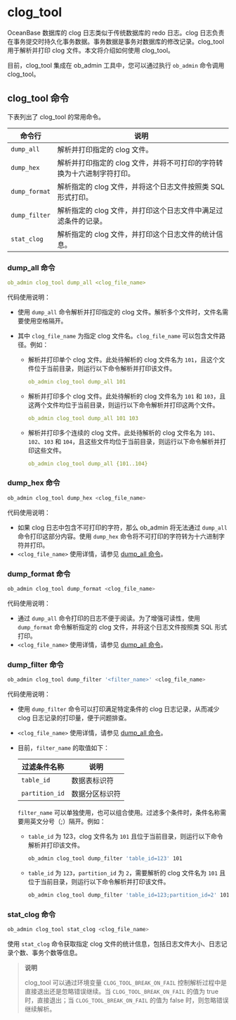 # clog_tool

OceanBase 数据库的 clog 日志类似于传统数据库的 redo 日志。clog 日志负责在事务提交时持久化事务数据。事务数据是事务对数据库的修改记录。clog_tool 用于解析并打印 clog 文件。本文将介绍如何使用 clog_tool。

目前，clog_tool 集成在 ob_admin 工具中，您可以通过执行 `ob_admin` 命令调用 clog_tool。

## clog_tool 命令

下表列出了 clog_tool 的常用命令。

|      命令行      |                   说明                   |
|---------------|----------------------------------------|
| `dump_all`    | 解析并打印指定的 clog 文件。                      |
| `dump_hex`    | 解析并打印指定的 clog 文件，并将不可打印的字符转换为十六进制字符打印。 |
| `dump_format` | 解析指定的 clog 文件，并将这个日志文件按照类 SQL 形式打印。    |
| `dump_filter` | 解析指定的 clog 文件，并打印这个日志文件中满足过滤条件的记录。     |
| `stat_clog`   | 解析指定的 clog 文件，并打印这个日志文件的统计信息。        |

### dump_all 命令

```yaml
ob_admin clog_tool dump_all <clog_file_name>
```

代码使用说明：

* 使用 `dump_all` 命令解析并打印指定的 clog 文件。解析多个文件时，文件名需要使用空格隔开。
* 其中 `clog_file_name` 为指定 clog 文件名。`clog_file_name` 可以包含文件路径。例如：

  * 解析并打印单个 clog 文件。此处待解析的 clog 文件名为 `101`，且这个文件位于当前目录，则运行以下命令解析并打印该文件。

    ```yaml
    ob_admin clog_tool dump_all 101
    ```

  * 解析并打印多个 clog 文件。此处待解析的 clog 文件名为 `101` 和 `103`，且这两个文件均位于当前目录，则运行以下命令解析并打印这两个文件。

    ```yaml
    ob_admin clog_tool dump_all 101 103
    ```

  * 解析并打印多个连续的 clog 文件。此处待解析的 clog 文件名为 `101`、`102`、`103` 和 `104`，且这些文件均位于当前目录，则运行以下命令解析并打印这些文件。

    ```yaml
    ob_admin clog_tool dump_all {101..104}
    ```

### dump_hex 命令

```bash
ob_admin clog_tool dump_hex <clog_file_name>
```

代码使用说明：

* 如果 clog 日志中包含不可打印的字符，那么 ob_admin 将无法通过 `dump_all` 命令打印这部分内容。使用 `dump_hex` 命令将不可打印的字符转为十六进制字符并打印。
* `<clog_file_name>` 使用详情，请参见 [dump_all 命令](#dump_all%20命令)。

### dump_format 命令

```bash
ob_admin clog_tool dump_format <clog_file_name>
```

代码使用说明：

* 通过 `dump_all` 命令打印的日志不便于阅读。为了增强可读性，使用 `dump_format` 命令解析指定的 clog 文件，并将这个日志文件按照类 SQL 形式打印。
* `<clog_file_name>` 使用详情，请参见 [dump_all 命令](#dump_all%20命令)。

### dump_filter 命令

```bash
ob_admin clog_tool dump_filter '<filter_name>' <clog_file_name>
```

代码使用说明：

* 使用 `dump_filter` 命令可以打印满足特定条件的 clog 日志记录，从而减少 clog 日志记录的打印量，便于问题排查。
* `<clog_file_name>` 使用详情，请参见 [dump_all 命令](#dump_all%20命令)。

* 目前，`filter_name` 的取值如下：

  |     过滤条件名称     |   说明    |
  |----------------|---------|
  | `table_id`     | 数据表标识符  |
  | `partition_id` | 数据分区标识符 |

  `filter_name` 可以单独使用，也可以组合使用。过滤多个条件时，条件名称需要用英文分号（;）隔开。例如：
  * `table_id` 为 123，clog 文件名为 `101` 且位于当前目录，则运行以下命令解析并打印该文件。

    ```bash
    ob_admin clog_tool dump_filter 'table_id=123' 101
    ```

  * `table_id` 为 `123`，`partition_id` 为 `2`，需要解析的 clog 文件名为 `101` 且位于当前目录，则运行以下命令解析并打印该文件。

    ```bash
    ob_admin clog_tool dump_filter 'table_id=123;partition_id=2' 101
    ```

### stat_clog 命令

```bash
ob_admin clog_tool stat_clog <clog_file_name>
```

使用 `stat_clog` 命令获取指定 clog 文件的统计信息，包括日志文件大小、日志记录个数、事务个数等信息。

> **说明**
>
> clog_tool 可以通过环境变量 `CLOG_TOOL_BREAK_ON_FAIL` 控制解析过程中是直接退出还是忽略错误继续。当 `CLOG_TOOL_BREAK_ON_FAIL` 的值为 true 时，直接退出；当 `CLOG_TOOL_BREAK_ON_FAIL` 的值为 false 时，则忽略错误继续解析。

